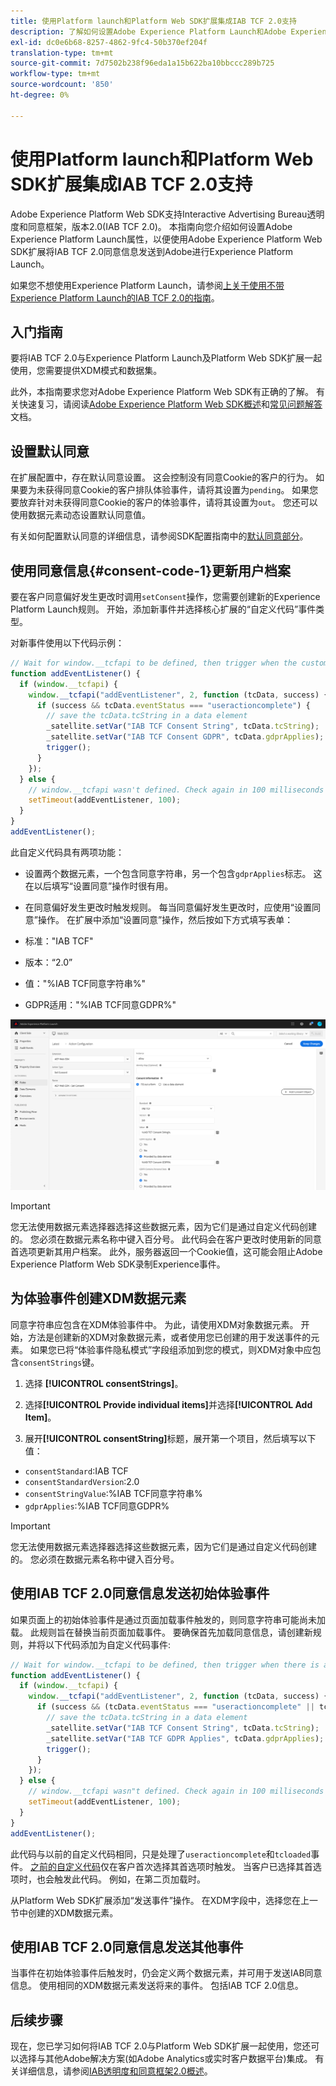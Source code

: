 ```yaml
---
title: 使用Platform launch和Platform Web SDK扩展集成IAB TCF 2.0支持
description: 了解如何设置Adobe Experience Platform Launch和Adobe Experience Platform Web SDK扩展的IAB TCF 2.0同意。
exl-id: dc0e6b68-8257-4862-9fc4-50b370ef204f
translation-type: tm+mt
source-git-commit: 7d7502b238f96eda1a15b622ba10bbccc289b725
workflow-type: tm+mt
source-wordcount: '850'
ht-degree: 0%

---
```


# 使用Platform launch和Platform Web SDK扩展集成IAB TCF 2.0支持

Adobe Experience Platform Web SDK支持Interactive Advertising Bureau透明度和同意框架，版本2.0(IAB TCF 2.0)。 本指南向您介绍如何设置Adobe Experience Platform Launch属性，以便使用Adobe Experience Platform Web SDK扩展将IAB TCF 2.0同意信息发送到Adobe进行Experience Platform Launch。

如果您不想使用Experience Platform Launch，请参阅[上关于使用不带Experience Platform Launch的IAB TCF 2.0的指南](./without-launch.md)。

## 入门指南

要将IAB TCF 2.0与Experience Platform Launch及Platform Web SDK扩展一起使用，您需要提供XDM模式和数据集。

此外，本指南要求您对Adobe Experience Platform Web SDK有正确的了解。 有关快速复习，请阅读[Adobe Experience Platform Web SDK概述](../../home.md)和[常见问题解答](../../web-sdk-faq.md)文档。

## 设置默认同意

在扩展配置中，存在默认同意设置。 这会控制没有同意Cookie的客户的行为。 如果要为未获得同意Cookie的客户排队体验事件，请将其设置为`pending`。 如果您要放弃针对未获得同意Cookie的客户的体验事件，请将其设置为`out`。 您还可以使用数据元素动态设置默认同意值。

有关如何配置默认同意的详细信息，请参阅SDK配置指南中的[默认同意部分](../../fundamentals/configuring-the-sdk.md#default-consent)。

## 使用同意信息{#consent-code-1}更新用户档案

要在客户同意偏好发生更改时调用`setConsent`操作，您需要创建新的Experience Platform Launch规则。 开始，添加新事件并选择核心扩展的“自定义代码”事件类型。

对新事件使用以下代码示例：

```javascript
// Wait for window.__tcfapi to be defined, then trigger when the customer has completed their consent and preferences.
function addEventListener() {
  if (window.__tcfapi) {
    window.__tcfapi("addEventListener", 2, function (tcData, success) {
      if (success && tcData.eventStatus === "useractioncomplete") {
        // save the tcData.tcString in a data element
        _satellite.setVar("IAB TCF Consent String", tcData.tcString);
        _satellite.setVar("IAB TCF Consent GDPR", tcData.gdprApplies);
        trigger();
      }
    });
  } else {
    // window.__tcfapi wasn't defined. Check again in 100 milliseconds
    setTimeout(addEventListener, 100);
  }
}
addEventListener();
```

此自定义代码具有两项功能：

* 设置两个数据元素，一个包含同意字符串，另一个包含`gdprApplies`标志。 这在以后填写“设置同意”操作时很有用。

* 在同意偏好发生更改时触发规则。 每当同意偏好发生更改时，应使用“设置同意”操作。 在扩展中添加“设置同意”操作，然后按如下方式填写表单：

* 标准：&quot;IAB TCF&quot;
* 版本：“2.0”
* 值：&quot;%IAB TCF同意字符串%&quot;
* GDPR适用：&quot;%IAB TCF同意GDPR%&quot;

![IAB设置同意操作](../../images/consent/iab-tcf/with-launch/iab-action.png)

>[!IMPORTANT]
>
>您无法使用数据元素选择器选择这些数据元素，因为它们是通过自定义代码创建的。 您必须在数据元素名称中键入百分号。 此代码会在客户更改时使用新的同意首选项更新其用户档案。 此外，服务器返回一个Cookie值，这可能会阻止Adobe Experience Platform Web SDK录制Experience事件。

## 为体验事件创建XDM数据元素

同意字符串应包含在XDM体验事件中。 为此，请使用XDM对象数据元素。 开始，方法是创建新的XDM对象数据元素，或者使用您已创建的用于发送事件的元素。 如果您已将“体验事件隐私模式”字段组添加到您的模式，则XDM对象中应包含`consentStrings`键。

1. 选择 **[!UICONTROL consentStrings]**。

1. 选择&#x200B;**[!UICONTROL Provide individual items]**&#x200B;并选择&#x200B;**[!UICONTROL Add Item]**。

1. 展开&#x200B;**[!UICONTROL consentString]**&#x200B;标题，展开第一个项目，然后填写以下值：

* `consentStandard`:IAB TCF
* `consentStandardVersion`:2.0
* `consentStringValue`:%IAB TCF同意字符串%
* `gdprApplies`:%IAB TCF同意GDPR%

>[!IMPORTANT]
>
>您无法使用数据元素选择器选择这些数据元素，因为它们是通过自定义代码创建的。 您必须在数据元素名称中键入百分号。

## 使用IAB TCF 2.0同意信息发送初始体验事件

如果页面上的初始体验事件是通过页面加载事件触发的，则同意字符串可能尚未加载。 此规则旨在替换当前页面加载事件。 要确保首先加载同意信息，请创建新规则，并将以下代码添加为自定义代码事件:

```javascript
// Wait for window.__tcfapi to be defined, then trigger when there is a consent string
function addEventListener() {
  if (window.__tcfapi) {
    window.__tcfapi("addEventListener", 2, function (tcData, success) {
      if (success && (tcData.eventStatus === "useractioncomplete" || tcData.eventStatus === "tcloaded")) {
        // save the tcData.tcString in a data element
        _satellite.setVar("IAB TCF Consent String", tcData.tcString);
        _satellite.setVar("IAB TCF GDPR Applies", tcData.gdprApplies);
        trigger();
      }
    });
  } else {
    // window.__tcfapi wasn"t defined. Check again in 100 milliseconds
    setTimeout(addEventListener, 100);
  }
}
addEventListener();
```

此代码与以前的自定义代码相同，只是处理了`useractioncomplete`和`tcloaded`事件。 [之前的自定义代码](#consent-code-1)仅在客户首次选择其首选项时触发。 当客户已选择其首选项时，也会触发此代码。 例如，在第二页加载时。

从Platform Web SDK扩展添加“发送事件”操作。 在XDM字段中，选择您在上一节中创建的XDM数据元素。

## 使用IAB TCF 2.0同意信息发送其他事件

当事件在初始体验事件后触发时，仍会定义两个数据元素，并可用于发送IAB同意信息。 使用相同的XDM数据元素发送将来的事件。 包括IAB TCF 2.0信息。

## 后续步骤

现在，您已学习如何将IAB TCF 2.0与Platform Web SDK扩展一起使用，您还可以选择与其他Adobe解决方案(如Adobe Analytics或实时客户数据平台)集成。 有关详细信息，请参阅[IAB透明度和同意框架2.0概述](./overview.md)。
